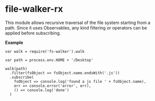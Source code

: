 # file-walker-rx

This module allows recursive traversal of the file system starting from a path. Since it uses Observables, any kind filtering or operators can be applied before subscribing.

**Example**

```
var walk = require('fs-walker').walk

var path = process.env.HOME + '/Desktop'

walk(path)
  .filter(fsObject => fsObject.name.endsWith('.js'))
  .subscribe(
    fsObject => console.log('found a js file ' + fsObject.name),
    err => console.error('error', err),
    () => console.log('done')
  )
```
